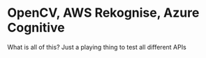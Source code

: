 # OpenCV, AWS Rekognise, Azure Cognitive

What is all of this? Just a playing thing to test all different APIs

